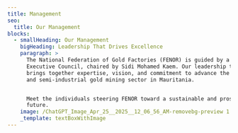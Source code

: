 ```yaml
---
title: Management
seo:
  title: Our Management
blocks:
  - smallHeading: Our Management
    bigHeading: Leadership That Drives Excellence
    paragraph: >
      The National Federation of Gold Factories (FENOR) is guided by a dedicated
      Executive Council, chaired by Sidi Mohamed Kaem. Our leadership team
      brings together expertise, vision, and commitment to advance the artisanal
      and semi-industrial gold mining sector in Mauritania.


      Meet the individuals steering FENOR toward a sustainable and prosperous
      future.
    image: /ChatGPT_Image_Apr_25__2025__12_06_56_AM-removebg-preview 1.png
    _template: textBoxWithImage
---
```


